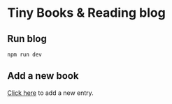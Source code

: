 # Tiny Books & Reading blog

## Run blog

``` dev
npm run dev
```

## Add a new book

[Click here](https://github.com/XavierJp/Lecture.s/new/master/books?filename=books/nouveau_livre.md&value=---%0Atitle%3A%20nouveau%20livre%20%F0%9F%93%96%0Adate%3A%202020-04-28%0Arating%3A%205%0Aauthor%3A%20Paul%20Bismuth%0A---%0A%0ABla%20bla) to add a new entry.
